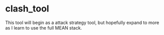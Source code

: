 # clash_tool
This tool will begin as a attack strategy tool, but hopefully expand to more as I learn to use the full MEAN stack.
